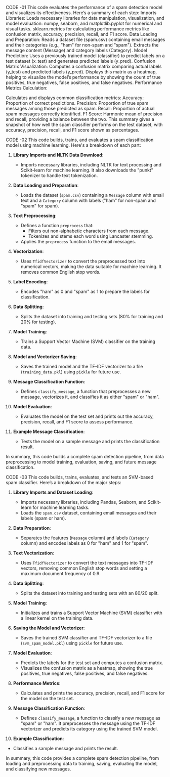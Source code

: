 CODE -01
This code evaluates the performance of a spam detection model and visualizes its effectiveness. Here’s a summary of each step:
Imports Libraries: Loads necessary libraries for data manipulation, visualization, and model evaluation:
numpy, seaborn, and matplotlib.pyplot for numerical and visual tasks.
sklearn.metrics for calculating performance metrics like confusion matrix, accuracy, precision, recall, and F1 score.
Data Loading and Preparation:
Reads a dataset file (spam.csv) containing email messages and their categories (e.g., "ham" for non-spam and "spam").
Extracts the message content (Message) and category labels (Category).
Model Prediction:
Uses a previously trained model (classifier) to predict labels on a test dataset (x_test) and generates predicted labels (y_pred).
Confusion Matrix Visualization:
Computes a confusion matrix comparing actual labels (y_test) and predicted labels (y_pred).
Displays this matrix as a heatmap, helping to visualize the model’s performance by showing the count of true positives, true negatives, false positives, and false negatives.
Performance Metrics Calculation:

Calculates and displays common classification metrics:
Accuracy: Proportion of correct predictions.
Precision: Proportion of true spam messages among those predicted as spam.
Recall: Proportion of actual spam messages correctly identified.
F1 Score: Harmonic mean of precision and recall, providing a balance between the two.
This summary gives a snapshot of how well the spam classifier performs on the test dataset, with accuracy, precision, recall, and F1 score shown as percentages.


CODE -02
This code builds, trains, and evaluates a spam classification model using machine learning. Here's a breakdown of each part:

1. **Library Imports and NLTK Data Download**:
   - Imports necessary libraries, including NLTK for text processing and Scikit-learn for machine learning. It also downloads the "punkt" tokenizer to handle text tokenization.

2. **Data Loading and Preparation**:
   - Loads the dataset (`spam.csv`) containing a `Message` column with email text and a `Category` column with labels ("ham" for non-spam and "spam" for spam).

3. **Text Preprocessing**:
   - Defines a function `preprocess` that:
     - Filters out non-alphabetic characters from each message.
     - Tokenizes and stems each word using Lancaster stemming.
   - Applies the `preprocess` function to the email messages.

4. **Vectorization**:
   - Uses `TfidfVectorizer` to convert the preprocessed text into numerical vectors, making the data suitable for machine learning. It removes common English stop words.

5. **Label Encoding**:
   - Encodes "ham" as 0 and "spam" as 1 to prepare the labels for classification.

6. **Data Splitting**:
   - Splits the dataset into training and testing sets (80% for training and 20% for testing).

7. **Model Training**:
   - Trains a Support Vector Machine (SVM) classifier on the training data.

8. **Model and Vectorizer Saving**:
   - Saves the trained model and the TF-IDF vectorizer to a file (`training_data.pkl`) using `pickle` for future use.

9. **Message Classification Function**:
   - Defines `classify_message`, a function that preprocesses a new message, vectorizes it, and classifies it as either "spam" or "ham".

10. **Model Evaluation**:
    - Evaluates the model on the test set and prints out the accuracy, precision, recall, and F1 score to assess performance.

11. **Example Message Classification**:
    - Tests the model on a sample message and prints the classification result.

In summary, this code builds a complete spam detection pipeline, from data preprocessing to model training, evaluation, saving, and future message classification.


CODE -03
This code builds, trains, evaluates, and tests an SVM-based spam classifier. Here’s a breakdown of the major steps:

1. **Library Imports and Dataset Loading**:
   - Imports necessary libraries, including Pandas, Seaborn, and Scikit-learn for machine learning tasks.
   - Loads the `spam.csv` dataset, containing email messages and their labels (spam or ham).

2. **Data Preparation**:
   - Separates the features (`Message` column) and labels (`Category` column) and encodes labels as 0 for "ham" and 1 for "spam".

3. **Text Vectorization**:
   - Uses `TfidfVectorizer` to convert the text messages into TF-IDF vectors, removing common English stop words and setting a maximum document frequency of 0.9.

4. **Data Splitting**:
   - Splits the dataset into training and testing sets with an 80/20 split.

5. **Model Training**:
   - Initializes and trains a Support Vector Machine (SVM) classifier with a linear kernel on the training data.

6. **Saving the Model and Vectorizer**:
   - Saves the trained SVM classifier and TF-IDF vectorizer to a file (`svm_spam_model.pkl`) using `pickle` for future use.

7. **Model Evaluation**:
   - Predicts the labels for the test set and computes a confusion matrix.
   - Visualizes the confusion matrix as a heatmap, showing the true positives, true negatives, false positives, and false negatives.

8. **Performance Metrics**:
   - Calculates and prints the accuracy, precision, recall, and F1 score for the model on the test set.

9. **Message Classification Function**:
   - Defines `classify_message`, a function to classify a new message as "spam" or "ham". It preprocesses the message using the TF-IDF vectorizer and predicts its category using the trained SVM model.

10. **Example Classification**:
   - Classifies a sample message and prints the result.

In summary, this code provides a complete spam detection pipeline, from loading and preprocessing data to training, saving, evaluating the model, and classifying new messages.
